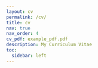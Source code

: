 ```yaml
---
layout: cv
permalink: /cv/
title: cv
nav: true
nav_order: 4
cv_pdf: example_pdf.pdf
description: My Curriculum Vitae
toc:
  sidebar: left
---
```


